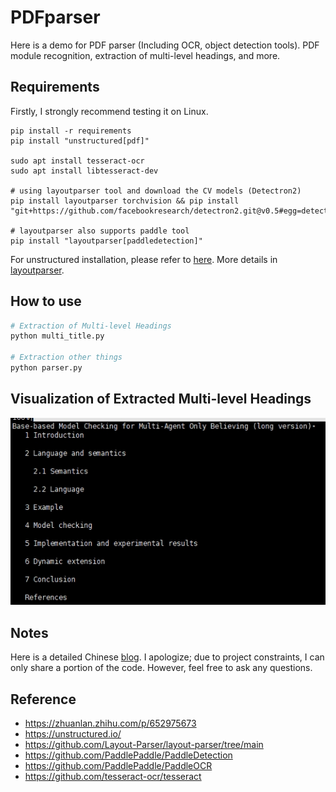 # PDFparser
Here is a demo for PDF parser (Including OCR, object detection tools). 
PDF module recognition, extraction of multi-level headings, and more.
## Requirements
Firstly, I strongly recommend testing it on Linux.
```
pip install -r requirements
pip install "unstructured[pdf]"

sudo apt install tesseract-ocr
sudo apt install libtesseract-dev

# using layoutparser tool and download the CV models (Detectron2)
pip install layoutparser torchvision && pip install "git+https://github.com/facebookresearch/detectron2.git@v0.5#egg=detectron2"

# layoutparser also supports paddle tool 
pip install "layoutparser[paddledetection]"
```
For unstructured installation, please refer to [here](https://unstructured-io.github.io/unstructured/installation/full_installation.html).
More details in [layoutparser](https://github.com/Layout-Parser/layout-parser/blob/main/installation.md).


## How to use
```python
# Extraction of Multi-level Headings
python multi_title.py

# Extraction other things
python parser.py
```
## Visualization of Extracted Multi-level Headings
![multi-level headings](multi_title_demo.png)

## Notes
Here is a detailed Chinese [blog](https://zhuanlan.zhihu.com/p/652975673). 
I apologize; due to project constraints, I can only share a portion of the code. However, feel free to ask any questions.

## Reference
- https://zhuanlan.zhihu.com/p/652975673
- https://unstructured.io/
- https://github.com/Layout-Parser/layout-parser/tree/main
- https://github.com/PaddlePaddle/PaddleDetection
- https://github.com/PaddlePaddle/PaddleOCR
- https://github.com/tesseract-ocr/tesseract
